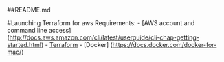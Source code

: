 ##README.md

#Launching Terraform for aws
Requirements:
    - [AWS account and command line access] (http://docs.aws.amazon.com/cli/latest/userguide/cli-chap-getting-started.html)
    - [Terraform](https://www.terraform.io/intro/getting-started/install.html)
    - [Docker] (https://docs.docker.com/docker-for-mac/)